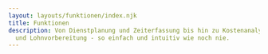 ```yaml
---
layout: layouts/funktionen/index.njk
title: Funktionen
description: Von Dienstplanung und Zeiterfassung bis hin zu Kostenanalyse, Controlling
  und Lohnvorbereitung - so einfach und intuitiv wie noch nie.
---
```

